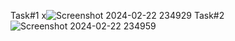 Task#1
x![Screenshot 2024-02-22 234929](https://github.com/Ali-Hassan-aliofficial/21F-9288_CS4032_Web-Programming/assets/142927764/f9e41571-d996-4a82-9519-0f7eb7e84ecc)
Task#2
![Screenshot 2024-02-22 234959](https://github.com/Ali-Hassan-aliofficial/21F-9288_CS4032_Web-Programming/assets/142927764/2142e8b8-5d62-4499-9a4e-f6d8f2ecec9d)
